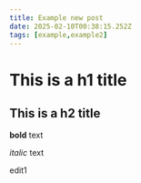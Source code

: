 ```yaml
---
title: Example new post
date: 2025-02-10T00:38:15.252Z
tags: [example,example2]
---
```




# This is a h1 title
## This is a h2 title
**bold** text

*italic* text

edit1